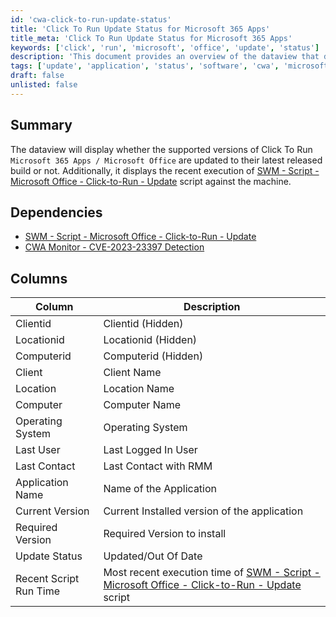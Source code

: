 ```yaml
---
id: 'cwa-click-to-run-update-status'
title: 'Click To Run Update Status for Microsoft 365 Apps'
title_meta: 'Click To Run Update Status for Microsoft 365 Apps'
keywords: ['click', 'run', 'microsoft', 'office', 'update', 'status']
description: 'This document provides an overview of the dataview that displays the update status of supported versions of Click To Run Microsoft 365 Apps. It includes information on the recent execution of the update script and the current application versions installed on various machines.'
tags: ['update', 'application', 'status', 'software', 'cwa', 'microsoft', 'office']
draft: false
unlisted: false
---
```

## Summary

The dataview will display whether the supported versions of Click To Run `Microsoft 365 Apps / Microsoft Office` are updated to their latest released build or not. Additionally, it displays the recent execution of [SWM - Script - Microsoft Office - Click-to-Run - Update](https://proval.itglue.com/DOC-5078775-8141293) script against the machine.

## Dependencies

- [SWM - Script - Microsoft Office - Click-to-Run - Update](https://proval.itglue.com/DOC-5078775-8141293)  
- [CWA Monitor - CVE-2023-23397 Detection](https://proval.itglue.com/DOC-5078775-12401051)  

## Columns

| Column                | Description                                             |
|----------------------|---------------------------------------------------------|
| Clientid             | Clientid (Hidden)                                      |
| Locationid           | Locationid (Hidden)                                    |
| Computerid           | Computerid (Hidden)                                    |
| Client               | Client Name                                            |
| Location             | Location Name                                          |
| Computer             | Computer Name                                          |
| Operating System     | Operating System                                       |
| Last User            | Last Logged In User                                    |
| Last Contact         | Last Contact with RMM                                  |
| Application Name     | Name of the Application                                 |
| Current Version      | Current Installed version of the application           |
| Required Version     | Required Version to install                             |
| Update Status        | Updated/Out Of Date                                    |
| Recent Script Run Time| Most recent execution time of [SWM - Script - Microsoft Office - Click-to-Run - Update](https://proval.itglue.com/DOC-5078775-8141293) script |



